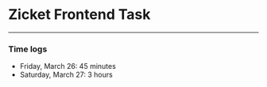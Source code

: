 # Zicket Frontend Task

---

### Time logs

- Friday, March 26: 45 minutes
- Saturday, March 27: 3 hours
